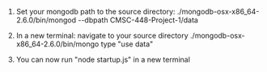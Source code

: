 1. Set your mongodb path to the source directory:
	./mongodb-osx-x86_64-2.6.0/bin/mongod --dbpath CMSC-448-Project-1/data

2. In a new terminal:
	navigate to your source directory
	./mongodb-osx-x86_64-2.6.0/bin/mongo
	type "use data"

3. You can now run "node startup.js" in a new terminal
